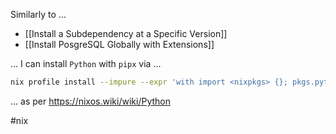 Similarly to ...

- [[Install a Subdependency at a Specific Version]]
- [[Install PosgreSQL Globally with Extensions]]

... I can install `Python` with `pipx` via ...

```sh
nix profile install --impure --expr 'with import <nixpkgs> {}; pkgs.python39.withPackages (pip: [pip.pipx])'
```

... as per https://nixos.wiki/wiki/Python

#nix